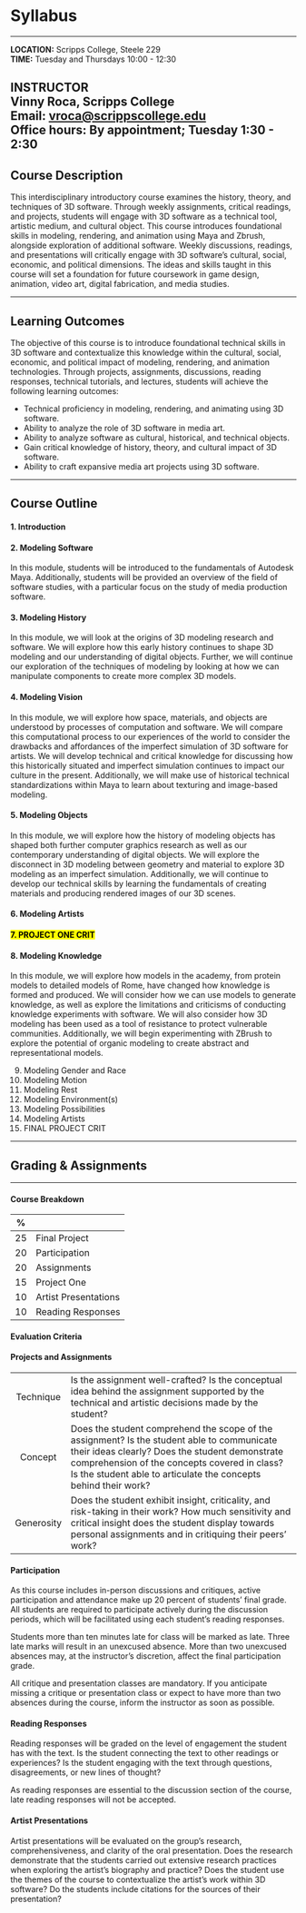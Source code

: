
 <link rel="stylesheet" type="text/css" href="extra.css">
 
# Syllabus


---
**LOCATION:** Scripps College, Steele 229  
**TIME:** Tuesday and Thursdays 10:00 - 12:30

**INSTRUCTOR**  
Vinny Roca, Scripps College  
Email: vroca@scrippscollege.edu  
Office hours: By appointment; Tuesday 1:30 - 2:30
---
## Course Description

This interdisciplinary introductory course examines the history, theory, and techniques of 3D software. Through weekly assignments, critical readings, and projects, students will engage with 3D software as a technical tool, artistic medium, and cultural object. This course introduces foundational skills in modeling, rendering, and animation using Maya and Zbrush, alongside exploration of additional software. Weekly discussions, readings, and presentations will critically engage with 3D software’s cultural, social, economic, and political dimensions. The ideas and skills taught in this course will set a foundation for future coursework in game design, animation, video art, digital fabrication, and media studies.

---

## Learning Outcomes

The objective of this course is to introduce foundational technical skills in 3D software and contextualize this knowledge within the cultural,  social, economic, and political impact of modeling, rendering, and animation technologies. Through projects, assignments, discussions, reading responses, technical tutorials, and lectures, students will achieve the following learning outcomes:

- Technical proficiency in modeling, rendering, and animating using 3D software.
- Ability to analyze the role of 3D software in media art.
- Ability to analyze software as cultural, historical, and technical objects.
- Gain critical knowledge of history, theory, and cultural impact of 3D software.
- Ability to craft expansive media art projects using 3D software.

---
## Course Outline

#### 1. Introduction  

#### 2. Modeling Software 

In this module, students will be introduced to the fundamentals of Autodesk Maya. Additionally, students will be provided an overview of the field of software studies, with a particular focus on the study of media production software.  

#### 3. Modeling History  

In this module, we will look at the origins of 3D modeling research and software. We will explore how this early history continues to shape 3D modeling and our understanding of digital objects. Further, we will continue our exploration of the techniques of modeling by looking at how we can manipulate components to create more complex 3D models.

#### 4. Modeling Vision  

In this module, we will explore how space, materials, and objects are understood by processes of computation and software. We will compare this computational process to our experiences of the world to consider the drawbacks and affordances of the imperfect simulation of 3D software for artists. We will develop technical and critical knowledge for discussing how this historically situated and imperfect simulation continues to impact our culture in the present. Additionally, we will make use of historical technical standardizations within Maya to learn about texturing and image-based modeling.  


#### 5. Modeling Objects  

In this module, we will explore how the history of modeling objects has shaped both further computer graphics research as well as our contemporary understanding of digital objects. We will explore the disconnect in 3D modeling between geometry and material to explore 3D modeling as an imperfect simulation. Additionally, we will continue to develop our technical skills by learning the fundamentals of creating materials and producing rendered images of our 3D scenes.  

#### 6. Modeling Artists  

#### <mark>7. PROJECT ONE CRIT</mark>  

#### 8. Modeling Knowledge  

In this module, we will explore how models in the academy, from protein models to detailed models of Rome, have changed how knowledge is formed and produced. We will consider how we can use models to generate knowledge, as well as explore the limitations and criticisms of conducting knowledge experiments with software. We will also consider how 3D modeling has been used as a tool of resistance to protect vulnerable communities. Additionally, we will begin experimenting with ZBrush to explore the potential of organic modeling to create abstract and representational models. 
  

9. Modeling Gender and Race
10. Modeling Motion
11. Modeling Rest
12. Modeling Environment(s)
13. Modeling Possibilities
14. Modeling Artists
15. FINAL PROJECT CRIT




---
## Grading & Assignments
---
#### **Course Breakdown**

|%||
|:---:|---|
|25| Final Project|
|20|Participation|
|20|Assignments|
|15|Project One|
|10|Artist Presentations|
|10|Reading Responses|

#### **Evaluation Criteria**
#### Projects and Assignments

|||
|:---:|---|
|Technique| Is the assignment well-crafted? Is the conceptual idea behind the assignment supported by the technical and artistic decisions made by the student?|
|Concept|Does the student comprehend the scope of the assignment? Is the student able to communicate their ideas clearly? Does the student demonstrate comprehension of the concepts covered in class? Is the student able to articulate the concepts behind their work?|
|Generosity|Does the student exhibit insight, criticality, and risk-taking in their work? How much sensitivity and critical insight does the student display towards personal assignments and in critiquing their peers’ work?|

#### Participation

As this course includes in-person discussions and critiques, active participation and attendance make up 20 percent of students’ final grade. All students are required to participate actively during the discussion periods, which will be facilitated using each student’s reading responses.

Students more than ten minutes late for class will be marked as late. Three late marks will result in an unexcused absence. More than two unexcused absences may, at the instructor’s discretion, affect the final participation grade.

All critique and presentation classes are mandatory. If you anticipate missing a critique or presentation class or expect to have more than two absences during the course, inform the instructor as soon as possible.

#### Reading Responses

Reading responses will be graded on the level of engagement the student has with the text. Is the student connecting the text to other readings or experiences? Is the student engaging with the text through questions, disagreements, or new lines of thought?

As reading responses are essential to the discussion section of the course, late reading responses will not be accepted.

#### Artist Presentations

Artist presentations will be evaluated on the group’s research, comprehensiveness, and clarity of the oral presentation. Does the research demonstrate that the students carried out extensive research practices when exploring the artist’s biography and practice? Does the student use the themes of the course to contextualize the artist’s work within 3D software? Do the students include citations for the sources of their presentation?

